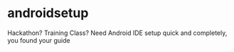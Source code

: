 # androidsetup
Hackathon?  Training Class?  Need Android IDE setup quick and completely, you found your guide

